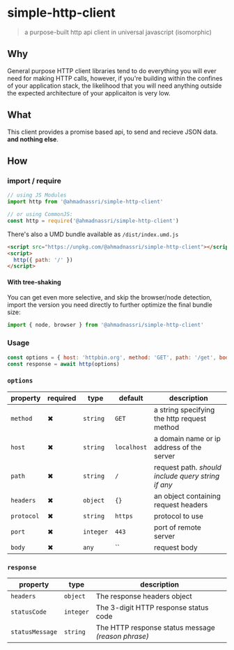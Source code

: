 # simple-http-client

> a purpose-built http api client in universal javascript (isomorphic)

## Why

General purpose HTTP client libraries tend to do everything you will ever need for making HTTP calls, 
however, if you're building within the confines of your application stack, the likelihood that you will need anything outside the expected architecture of your applicaiton is very low.

## What

This client provides a promise based api, to send and recieve JSON data. **and nothing else**.

## How

### import / require

```js
// using JS Modules
import http from '@ahmadnassri/simple-http-client'

// or using CommonJS:
const http = require('@ahmadnassri/simple-http-client')
```

There's also a UMD bundle available as `/dist/index.umd.js`

```html
<script src="https://unpkg.com/@ahmadnassri/simple-http-client"></script>
<script>
  http({ path: '/' })
</script>
```

#### With tree-shaking

You can get even more selective, and skip the browser/node detection, import the version you need directly to further optimize the final bundle size:

```js
import { node, browser } from '@ahmadnassri/simple-http-client'
```

### Usage
```js
const options = { host: 'httpbin.org', method: 'GET', path: '/get', body: { foo: 'bar' } }
const response = await http(options)
```

### `options`

| property   | required | type      | default     | description                                        |
| ---------- | -------- | --------- | ----------- | -------------------------------------------------- |
| `method`   | ✖        | `string`  | `GET`       | a string specifying the http request method        |
| `host`     | ✖        | `string`  | `localhost` | a domain name or ip address of the server          |
| `path`     | ✖        | `string`  | `/`         | request path. _should include query string if any_ |
| `headers`  | ✖        | `object`  | `{}`        | an object containing request headers               |
| `protocol` | ✖        | `string`  | `https`     | protocol to use                                    |
| `port`     | ✖        | `integer` | `443`       | port of remote server                              |
| `body`     | ✖        | `any`     | ``          | request body                                       |

### `response`

| property        | type      | description                                        |
| --------------- | --------- | -------------------------------------------------- |
| `headers`       | `object`  | The response headers object                        |
| `statusCode`    | `integer` | The 3-digit HTTP response status code              |
| `statusMessage` | `string`  | The HTTP response status message _(reason phrase)_ |
